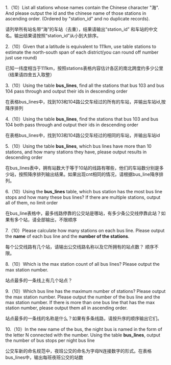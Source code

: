 1.（10）List all stations whose names contain the Chinese character "海". And please output the id and the chinese name of those stations in ascending order. (Ordered by "station_id" and no duplicate records).

请列举所有站名带“海”的车站（去重），结果请输出“station_id” 和车站的中文名。输出结果请按照“station_id”从小到大排序。

2.（10）Given that a latitude is equivalent to 111km, use table stations to estimate the north-south span of each district(you can round off number just use round)

已知一纬度相当于111km，按照stations表格内容估计各区的南北跨度约多少公里（结果请四舍五入取整）

3.（10）Using the table **bus_lines**, find all the stations that bus 103 and bus 104 pass through and output their ids in descending order

在表格bus_lines中，找到103和104路公交车经过的所有的车站，并输出车站id,按降序排列

4.（10）Using the table **bus_lines**, find the stations that bus 103 and bus 104 both pass through and output their ids in descending order

在表格bus_lines中，找到103和104路公交车经过的相同的车站，并输出车站id

5.（10）Using the table **bus_lines**, which bus lines have more than 10 stations, and how many stations they have, please output results in descending order

在bus_lines表中，拥有站数大于等于10站的线路有哪些，他们的车站数分别是多少站，按照降序排列输出结果。如果出现cnt相同的情况，请根据bus_line降序排列。

6.（10）Using the **bus_lines** table, which bus station has the most bus line stops and how many these bus lines? If there are multiple stations, output all of them, no limit order

在bus_line表格中，最多线路停靠的公交站是哪站，有多少条公交线停靠此站？如果有多个站，请全部输出，不限顺序

7.（10）Please calculate how many stations on each bus line. Please output the **name** of each bus line and the **number of the stations**.

每个公交线路有几个站，请输出公交线路名称以及它所拥有的站点数？ 顺序不限。

8.（10）Which is the max station count of all bus lines? Please output the max station number.

站点最多的一条线上有几个站点？

9.（10）Which bus line has the maximum number of stations? Please output the max station number. Please output the number of the bus line and the max station number. If there is more than one bus line that has the max station number, please output them all in ascending order.

站点最多的一条线的名称是什么？如果有多条线路，请按升序的顺序输出它们。

10.（10）In the new name of the bus, the night bus is named in the form of the letter N connected with the number. Using the table **bus_lines**, output the number of bus stops per night bus line

公交车新的命名规范中，夜班公交的命名为字母N连接数字的形式。在表格bus_lines中，输出每班夜班公交的站数
